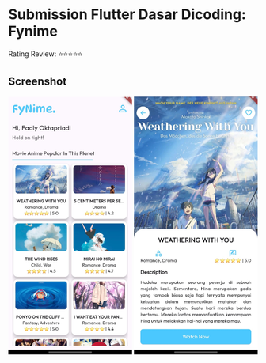 # Submission Flutter Dasar Dicoding: Fynime
Rating Review: ⭐⭐⭐⭐⭐
<br>
## Screenshot
<p align="left"> 
<img src="https://github.com/fadlyoktapriadi/fynime/blob/main/images/Layout1.jpeg?raw=true" width="250"> <img src="https://github.com/fadlyoktapriadi/fynime/blob/main/images/Layout2.jpeg?raw=true" width="250">
